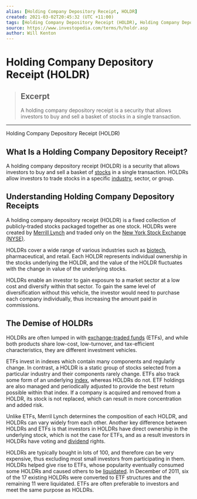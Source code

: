 ```yaml
---
alias: [Holding Company Depository Receipt, HOLDR]
created: 2021-03-02T20:45:32 (UTC +11:00)
tags: [Holding Company Depository Receipt (HOLDR), Holding Company Depository Receipt (HOLDR)]
source: https://www.investopedia.com/terms/h/holdr.asp
author: Will Kenton
---
```


# Holding Company Depository Receipt (HOLDR)

> ## Excerpt
> A holding company depository receipt is a security that allows investors to buy and sell a basket of stocks in a single transaction.

---

Holding Company Depository Receipt (HOLDR)
## What Is a Holding Company Depository Receipt?

A holding company depository receipt (HOLDR) is a security that allows investors to buy and sell a basket of [stocks](https://www.investopedia.com/terms/s/stock.asp) in a single transaction. HOLDRs allow investors to trade stocks in a specific [industry](https://www.investopedia.com/terms/i/industry.asp), sector, or group.

## Understanding Holding Company Depository Receipts

A holding company depository receipt (HOLDR) is a fixed collection of publicly-traded stocks packaged together as one stock. HOLDRs were created by [Merrill Lynch](https://www.investopedia.com/terms/m/merrilllynch.asp) and traded only on the [New York Stock Exchange (NYSE)](https://www.investopedia.com/terms/n/nyse.asp).

HOLDRs cover a wide range of various industries such as [biotech](https://www.investopedia.com/terms/b/biotechnology.asp), pharmaceutical, and retail. Each HOLDR represents individual ownership in the stocks underlying the HOLDR, and the value of the HOLDR fluctuates with the change in value of the underlying stocks.

HOLDRs enable an investor to gain exposure to a market sector at a low cost and diversify within that sector. To gain the same level of diversification without this vehicle, the investor would need to purchase each company individually, thus increasing the amount paid in commissions.

## The Demise of HOLDRs

HOLDRs are often lumped in with [exchange-traded funds](https://www.investopedia.com/terms/e/etf.asp) (ETFs), and while both products share low-cost, low-turnover, and tax-efficient characteristics, they are different investment vehicles.

ETFs invest in indexes which contain many components and regularly change. In contrast, a HOLDR is a static group of stocks selected from a particular industry and their components rarely change. ETFs also track some form of an underlying [index](https://www.investopedia.com/terms/i/index.asp), whereas HOLDRs do not. ETF holdings are also managed and periodically adjusted to provide the best return possible within that index. If a company is acquired and removed from a HOLDR, its stock is not replaced, which can result in more concentration and added risk.

Unlike ETFs, Merril Lynch determines the composition of each HOLDR, and HOLDRs can vary widely from each other. Another key difference between HOLDRs and ETFs is that investors in HOLDRs have direct ownership in the underlying stock, which is not the case for ETFs, and as a result investors in HOLDRs have voting and [dividend](https://www.investopedia.com/terms/d/dividend.asp) rights.

HOLDRs are typically bought in lots of 100, and therefore can be very expensive, thus excluding most small investors from participating in them. HOLDRs helped give rise to ETFs, whose popularity eventually consumed some HOLDRs and caused others to be [liquidated](https://www.investopedia.com/terms/l/liquidate.asp). In December of 2011, six of the 17 existing HOLDRs were converted to ETF structures and the remaining 11 were liquidated. ETFs are often preferable to investors and meet the same purpose as HOLDRs.

